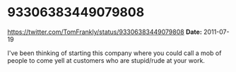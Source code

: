 # 93306383449079808
https://twitter.com/TomFrankly/status/93306383449079808
**Date:** 2011-07-19

I've been thinking of starting this company where you could call a mob of people to come yell at customers who are stupid/rude at your work.
